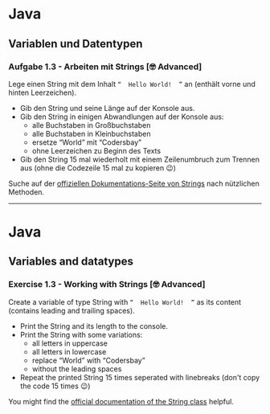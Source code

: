 # Java

## Variablen und Datentypen 

### Aufgabe 1.3 - Arbeiten mit Strings [🤓 Advanced]

Lege einen String mit dem Inhalt `“  Hello World!  ”` an (enthält vorne und hinten Leerzeichen). 
* Gib den String und seine Länge auf der Konsole aus.
* Gib den String in einigen Abwandlungen auf der Konsole aus:
  * alle Buchstaben in Großbuchstaben
  * alle Buchstaben in Kleinbuchstaben
  * ersetze “World” mit “Codersbay”
  * ohne Leerzeichen zu Beginn des Texts
* Gib den String 15 mal wiederholt mit einem Zeilenumbruch zum Trennen aus (ohne die Codezeile 15 mal zu kopieren 😉)

Suche auf der [offiziellen Dokumentations-Seite von Strings](https://docs.oracle.com/en/java/javase/11/docs/api/java.base/java/lang/String.html) nach nützlichen Methoden.

---------------------------------------------------------------------------

# Java

## Variables and datatypes

### Exercise 1.3 - Working with Strings [🤓 Advanced]

Create a variable of type String with `“  Hello World!  ”` as its content (contains leading and trailing spaces). 
* Print the String and its length to the console.
* Print the String with some variations:
  * all letters in uppercase 
  * all letters in lowercase
  * replace “World” with “Codersbay”
  * without the leading spaces
* Repeat the printed String 15 times seperated with linebreaks (don't copy the code 15 times 😉)

You might find the [official documentation of the String class](https://docs.oracle.com/en/java/javase/11/docs/api/java.base/java/lang/String.html) helpful.
